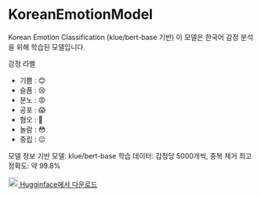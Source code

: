 # KoreanEmotionModel

Korean Emotion Classification (klue/bert-base 기반)
이 모델은 한국어 감정 분석을 위해 학습된 모델입니다.

감정 라벨
- 기쁨 : 😊
- 슬픔 : 😢
- 분노 : 😡
- 공포 : 😱
- 혐오 : 🤢
- 놀람 : 😳
- 중립 : 😐
  
모델 정보
기반 모델: klue/bert-base
학습 데이터: 감정당 5000개씩, 중복 제거
최고 정확도: 약 99.8%

[<img src="https://huggingface.co/front/assets/huggingface_logo-noborder.svg" height="20"/> Hugginface에서 다운로드](https://huggingface.co/dlckdfuf141/korean-emotion-kluebert-v2)
